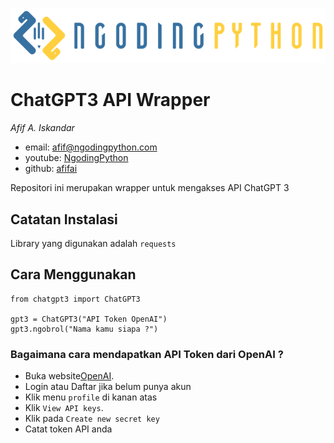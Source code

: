 ![alt text](https://github.com/afifai/weekend-project-DLFNLPSeries/blob/main/image/logo.png?raw=true)

# ChatGPT3 API Wrapper

_Afif A. Iskandar_

- email: <afif@ngodingpython.com>
- youtube: [NgodingPython](https://youtube.com/NgodingPython)
- github: [afifai](http://github.com/afifai)

Repositori ini merupakan wrapper untuk mengakses API ChatGPT 3

## Catatan Instalasi

Library yang digunakan adalah `requests`

## Cara Menggunakan

```
from chatgpt3 import ChatGPT3

gpt3 = ChatGPT3("API Token OpenAI")
gpt3.ngobrol("Nama kamu siapa ?")
```

### Bagaimana cara mendapatkan API Token dari OpenAI ?
- Buka website[OpenAI](https://beta.openai.com/).
- Login atau Daftar jika belum punya akun
- Klik menu `profile` di kanan atas
- Klik `View API keys`.
- Klik pada `Create new secret key`
- Catat token API anda